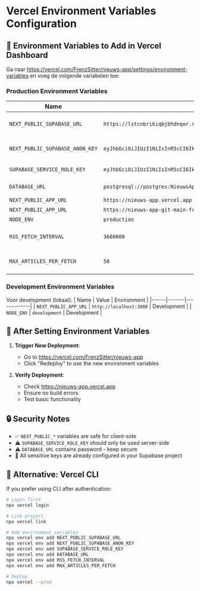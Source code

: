 # Vercel Environment Variables Configuration

## 🔧 Environment Variables to Add in Vercel Dashboard

Ga naar https://vercel.com/FrenzSitter/nieuws-app/settings/environment-variables en voeg de volgende variabelen toe:

### Production Environment Variables

| Name | Value | Environment |
|------|-------|-------------|
| `NEXT_PUBLIC_SUPABASE_URL` | `https://lstcnbrikiqbjbhdnqor.supabase.co` | Production, Preview, Development |
| `NEXT_PUBLIC_SUPABASE_ANON_KEY` | `eyJhbGciOiJIUzI1NiIsInR5cCI6IkpXVCJ9.eyJpc3MiOiJzdXBhYmFzZSIsInJlZiI6Imxzdg...` | Production, Preview, Development |
| `SUPABASE_SERVICE_ROLE_KEY` | `eyJhbGciOiJIUzI1NiIsInR5cCI6IkpXVCJ9.eyJpc3MiOiJzdXBhYmFzZSIsInJlZiI6Imxzdg...` | Production, Preview |
| `DATABASE_URL` | `postgresql://postgres:NieuwsApp2025!SecureDB#@db.lstcnbrikiqbjbhdnqor.supabase.co:5432/postgres` | Production, Preview |
| `NEXT_PUBLIC_APP_URL` | `https://nieuws-app.vercel.app` | Production |
| `NEXT_PUBLIC_APP_URL` | `https://nieuws-app-git-main-frenzsitter.vercel.app` | Preview |
| `NODE_ENV` | `production` | Production |
| `RSS_FETCH_INTERVAL` | `3600000` | Production, Preview, Development |
| `MAX_ARTICLES_PER_FETCH` | `50` | Production, Preview, Development |

### Development Environment Variables

Voor development (lokaal):
| Name | Value | Environment |
|------|-------|-------------|
| `NEXT_PUBLIC_APP_URL` | `http://localhost:3000` | Development |
| `NODE_ENV` | `development` | Development |

## 🚀 After Setting Environment Variables

1. **Trigger New Deployment**:
   - Go to https://vercel.com/FrenzSitter/nieuws-app
   - Click "Redeploy" to use the new environment variables

2. **Verify Deployment**:
   - Check https://nieuws-app.vercel.app
   - Ensure no build errors
   - Test basic functionality

## 🔒 Security Notes

- ✅ `NEXT_PUBLIC_*` variables are safe for client-side
- ⚠️ `SUPABASE_SERVICE_ROLE_KEY` should only be used server-side
- ⚠️ `DATABASE_URL` contains password - keep secure
- 🔐 All sensitive keys are already configured in your Supabase project

## 📱 Alternative: Vercel CLI

If you prefer using CLI after authentication:

```bash
# Login first
npx vercel login

# Link project
npx vercel link

# Add environment variables
npx vercel env add NEXT_PUBLIC_SUPABASE_URL
npx vercel env add NEXT_PUBLIC_SUPABASE_ANON_KEY
npx vercel env add SUPABASE_SERVICE_ROLE_KEY
npx vercel env add DATABASE_URL
npx vercel env add RSS_FETCH_INTERVAL
npx vercel env add MAX_ARTICLES_PER_FETCH

# Deploy
npx vercel --prod
```